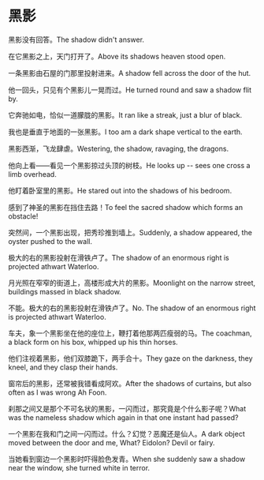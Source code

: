 # 黑影

<p><span class="chinese">黑影没有回答。</span><span class="english">The shadow didn't answer.</span></p>

<p><span class="chinese">在它黑影之上，天门打开了。</span><span class="english">Above its shadows heaven stood open.</span></p>

<p><span class="chinese">一条黑影由石屋的门那里投射进来。</span><span class="english">A shadow fell across the door of the hut.</span></p>

<p><span class="chinese">他一回头，只见有个黑影儿一晃而过。</span><span class="english">He turned round and saw a shadow flit by.</span></p>

<p><span class="chinese">它奔驰如电，恰似一道朦胧的黑影。</span><span class="english">It ran like a streak, just a blur of black.</span></p>

<p><span class="chinese">我也是垂直于地面的一张黑影。</span><span class="english">I too am a dark shape vertical to the earth.</span></p>

<p><span class="chinese">黑影西渐，飞龙肆虐。</span><span class="english">Westering, the shadow, ravaging, the dragons.</span></p>

<p><span class="chinese">他向上看——看见一个黑影掠过头顶的树枝。</span><span class="english">He looks up -- sees one cross a limb overhead.</span></p>

<p><span class="chinese">他盯着卧室里的黑影。</span><span class="english">He stared out into the shadows of his bedroom.</span></p>

<p><span class="chinese">感到了神圣的黑影在挡住去路！</span><span class="english">To feel the sacred shadow which forms an obstacle!</span></p>

<p><span class="chinese">突然间，一个黑影出现，把秀珍推到墙上。</span><span class="english">Suddenly, a shadow appeared, the oyster pushed to the wall.</span></p>

<p><span class="chinese">极大的右的黑影投射在滑铁卢了。</span><span class="english">The shadow of an enormous right is projected athwart Waterloo.</span></p>

<p><span class="chinese">月光照在窄窄的街道上，高楼形成大片的黑影。</span><span class="english">Moonlight on the narrow street, buildings massed in black shadow.</span></p>

<p><span class="chinese">不能。极大的右的黑影投射在滑铁卢了。</span><span class="english">No. The shadow of an enormous right is projected athwart Waterloo.</span></p>

<p><span class="chinese">车夫，象一个黑影坐在他的座位上，鞭打着他那两匹瘦弱的马。</span><span class="english">The coachman, a black form on his box, whipped up his thin horses.</span></p>

<p><span class="chinese">他们注视着黑影，他们双膝跪下，两手合十。</span><span class="english">They gaze on the darkness, they kneel, and they clasp their hands.</span></p>

<p><span class="chinese">窗帘后的黑影，还常被我错看成阿欢。</span><span class="english">After the shadows of curtains, but also often as I was wrong Ah Foon.</span></p>

<p><span class="chinese">刹那之间又是那个不可名状的黑影，一闪而过，那究竟是个什么影子呢？</span><span class="english">What was the nameless shadow which again in that one instant had passed?</span></p>

<p><span class="chinese">一个黑影在我和门之间一闪而过。什么？幻觉？恶魔还是仙人。</span><span class="english">A dark object moved between the door and me, What? Eidolon? Devil or fairy.</span></p>

<p><span class="chinese">当她看到窗边一个黑影时吓得脸色发青。</span><span class="english">When she suddenly saw a shadow near the window, she turned white in terror.</span></p>

